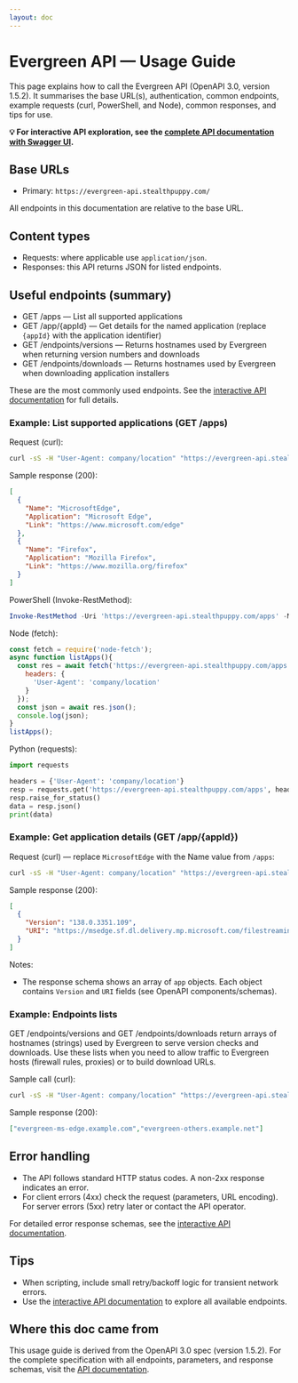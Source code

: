 ```yaml
---
layout: doc
---
```

# Evergreen API — Usage Guide

This page explains how to call the Evergreen API (OpenAPI 3.0, version 1.5.2). It summarises the base URL(s), authentication, common endpoints, example requests (curl, PowerShell, and Node), common responses, and tips for use.

**💡 For interactive API exploration, see the [complete API documentation with Swagger UI](/api-docs.html).**

## Base URLs

- Primary: `https://evergreen-api.stealthpuppy.com/`

All endpoints in this documentation are relative to the base URL.

## Content types

- Requests: where applicable use `application/json`.
- Responses: this API returns JSON for listed endpoints.

## Useful endpoints (summary)

- GET /apps — List all supported applications
- GET /app/{appId} — Get details for the named application (replace `{appId}` with the application identifier)
- GET /endpoints/versions — Returns hostnames used by Evergreen when returning version numbers and downloads
- GET /endpoints/downloads — Returns hostnames used by Evergreen when downloading application installers

These are the most commonly used endpoints. See the [interactive API documentation](/api-docs.html) for full details.

### Example: List supported applications (GET /apps)

Request (curl):

```bash
curl -sS -H "User-Agent: company/location" "https://evergreen-api.stealthpuppy.com/apps"
```

Sample response (200):

```json
[
  {
    "Name": "MicrosoftEdge",
    "Application": "Microsoft Edge",
    "Link": "https://www.microsoft.com/edge"
  },
  {
    "Name": "Firefox",
    "Application": "Mozilla Firefox",
    "Link": "https://www.mozilla.org/firefox"
  }
]
```

PowerShell (Invoke-RestMethod):

```powershell
Invoke-RestMethod -Uri 'https://evergreen-api.stealthpuppy.com/apps' -Method Get -Headers @{'User-Agent' = 'company/location'}
```

Node (fetch):

```js
const fetch = require('node-fetch');
async function listApps(){
  const res = await fetch('https://evergreen-api.stealthpuppy.com/apps', {
    headers: {
      'User-Agent': 'company/location'
    }
  });
  const json = await res.json();
  console.log(json);
}
listApps();
```

Python (requests):

```python
import requests

headers = {'User-Agent': 'company/location'}
resp = requests.get('https://evergreen-api.stealthpuppy.com/apps', headers=headers)
resp.raise_for_status()
data = resp.json()
print(data)
```

### Example: Get application details (GET /app/{appId})

Request (curl) — replace `MicrosoftEdge` with the Name value from `/apps`:

```bash
curl -sS -H "User-Agent: company/location" "https://evergreen-api.stealthpuppy.com/app/MicrosoftEdge"
```

Sample response (200):

```json
[
  {
    "Version": "138.0.3351.109",
    "URI": "https://msedge.sf.dl.delivery.mp.microsoft.com/filestreamingservice/files/.../MicrosoftEdgeEnterpriseX64.msi"
  }
]
```

Notes:
- The response schema shows an array of `app` objects. Each object contains `Version` and `URI` fields (see OpenAPI components/schemas).

### Example: Endpoints lists

GET /endpoints/versions and GET /endpoints/downloads return arrays of hostnames (strings) used by Evergreen to serve version checks and downloads. Use these lists when you need to allow traffic to Evergreen hosts (firewall rules, proxies) or to build download URLs.

Sample call (curl):

```bash
curl -sS -H "User-Agent: company/location" "https://evergreen-api.stealthpuppy.com/endpoints/versions"
```

Sample response (200):

```json
["evergreen-ms-edge.example.com","evergreen-others.example.net"]
```

## Error handling

- The API follows standard HTTP status codes. A non-2xx response indicates an error.
- For client errors (4xx) check the request (parameters, URL encoding). For server errors (5xx) retry later or contact the API operator.

For detailed error response schemas, see the [interactive API documentation](/api-docs.html).

## Tips

- When scripting, include small retry/backoff logic for transient network errors.
- Use the [interactive API documentation](/api-docs.html) to explore all available endpoints.

## Where this doc came from

This usage guide is derived from the OpenAPI 3.0 spec (version 1.5.2). For the complete specification with all endpoints, parameters, and response schemas, visit the [API documentation](/api-docs.html).
